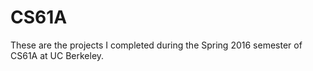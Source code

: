 # CS61A

These are the projects I completed during the Spring 2016 semester of CS61A at UC Berkeley.
